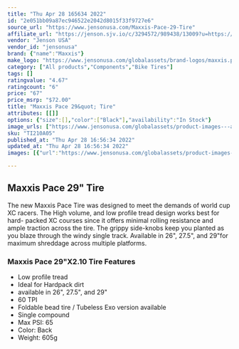 ```yaml
---
title: "Thu Apr 28 165634 2022"
id: "2e051bb09a87ec946522e2042d8015f33f9727e6"
source_url: "https://www.jensonusa.com/Maxxis-Pace-29-Tire"
affiliate_url: "https://jenson.sjv.io/c/3294572/989438/13009?u=https://www.jensonusa.com/Maxxis-Pace-29-Tire"
vendor: "Jenson USA"
vendor_id: "jensonusa"
brand: {"name":"Maxxis"}
make_logo: "https://www.jensonusa.com/globalassets/brand-logos/maxxis.png"
category: ["All products","Components","Bike Tires"]
tags: []
ratingvalue: "4.67"
ratingcount: "6"
price: "67"
price_msrp: "$72.00"
title: "Maxxis Pace 29&quot; Tire"
attributes: [[]]
options: {"size":[],"color":["Black"],"availability":"In Stock"}
image_urls: ["https://www.jensonusa.com/globalassets/product-images---all-assets/maxxis/ti210a05-black.jpg"]
sku: "TI210A05"
published_at: "Thu Apr 28 16:56:34 2022"
updated_at: "Thu Apr 28 16:56:34 2022"
images: [{"url":"https://www.jensonusa.com/globalassets/product-images---all-assets/maxxis/ti210a05-black.jpg","path":"full/226dd7ff0a3f5dea24fcf6d6131efa3a0fe0af6a.jpg","checksum":"3c4c83b9562269bf5edf0bdc45330e7f","status":"downloaded"}]

---
```

## Maxxis Pace 29" Tire

The new Maxxis Pace Tire was designed to meet the demands of world cup XC
racers. The High volume, and low profile tread design works best for hard-
packed XC courses since it offers minimal rolling resistance and ample
traction across the tire. The grippy side-knobs keep you planted as you blaze
through the windy single track. Available in 26", 27.5", and 29"for maximum
shreddage across multiple platforms.

### Maxxis Pace 29"X2.10 Tire Features

  * Low profile tread
  * Ideal for Hardpack dirt
  * available in 26", 27.5", and 29"
  * 60 TPI
  * Foldable bead tire / Tubeless Exo version available
  * Single compound
  * Max PSI: 65
  * Color: Back
  * Weight: 605g

